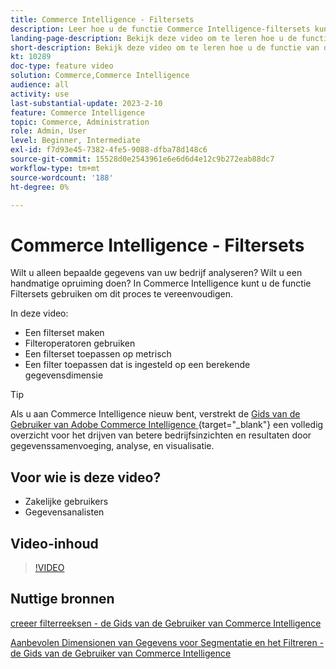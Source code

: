 ```yaml
---
title: Commerce Intelligence - Filtersets
description: Leer hoe u de functie Commerce Intelligence-filtersets kunt gebruiken om bedrijfsgegevensrapportage voor Adobe Commerce en Magento Open Source te vereenvoudigen.
landing-page-description: Bekijk deze video om te leren hoe u de functie Commerce Intelligence-filtersets kunt gebruiken om de rapportage van bedrijfsgegevens te vereenvoudigen.
short-description: Bekijk deze video om te leren hoe u de functie van de MBCommerce IntelligenceI-filtersets kunt gebruiken om de rapportage van bedrijfsgegevens te vereenvoudigen.
kt: 10289
doc-type: feature video
solution: Commerce,Commerce Intelligence
audience: all
activity: use
last-substantial-update: 2023-2-10
feature: Commerce Intelligence
topic: Commerce, Administration
role: Admin, User
level: Beginner, Intermediate
exl-id: f7d93e45-7382-4fe5-9088-dfba78d148c6
source-git-commit: 15528d0e2543961e6e6d6d4e12c9b272eab88dc7
workflow-type: tm+mt
source-wordcount: '188'
ht-degree: 0%

---
```


# Commerce Intelligence - Filtersets

Wilt u alleen bepaalde gegevens van uw bedrijf analyseren? Wilt u een handmatige opruiming doen? In Commerce Intelligence kunt u de functie Filtersets gebruiken om dit proces te vereenvoudigen.

In deze video:

- Een filterset maken
- Filteroperatoren gebruiken
- Een filterset toepassen op metrisch
- Een filter toepassen dat is ingesteld op een berekende gegevensdimensie

>[!TIP]
>
>Als u aan Commerce Intelligence nieuw bent, verstrekt de [ Gids van de Gebruiker van Adobe Commerce Intelligence ](https://experienceleague.adobe.com/docs/commerce-business-intelligence/mbi/guide-overview.html?lang=nl-NL){target="_blank"}  een volledig overzicht voor het drijven van betere bedrijfsinzichten en resultaten door gegevenssamenvoeging, analyse, en visualisatie.

## Voor wie is deze video?

- Zakelijke gebruikers
- Gegevensanalisten

## Video-inhoud

>[!VIDEO](https://video.tv.adobe.com/v/342408?quality=12&learn=on)

## Nuttige bronnen

[ creeer filterreeksen - de Gids van de Gebruiker van Commerce Intelligence ](https://experienceleague.adobe.com/docs/commerce-business-intelligence/mbi/build/reports/ess-manage-data-filters.html?lang=nl-NL)

[ Aanbevolen Dimensionen van Gegevens voor Segmentatie en het Filtreren - de Gids van de Gebruiker van Commerce Intelligence ](https://experienceleague.adobe.com/docs/commerce-business-intelligence/mbi/best-practices/data/segment-filter.html?lang=nl-NL)
